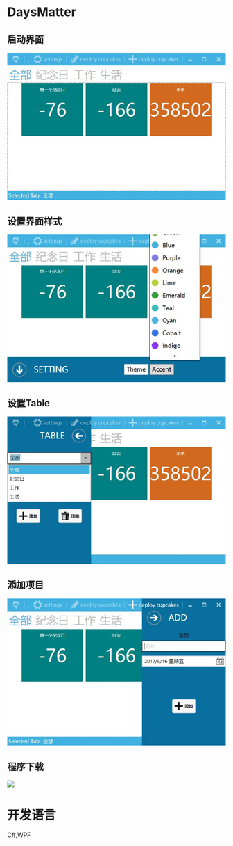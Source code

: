 # DaysMatter

## 启动界面

![](/assets/4.jpg)



## 设置界面样式

![](/assets/5.jpg)



## 设置Table



![](/assets/6.jpg)

## 添加项目



![](/assets/7.jpg)

## 程序下载

[![](/assets/DaysMatter.ico)](https://github.com/CAOJINGYOU/myprograms/raw/master/setup/DaysMatter.zip)

# 开发语言 #

C#,WPF

